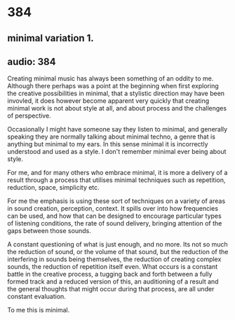 # 384
## minimal variation 1.
audio: 384
---
Creating minimal music has always been something of an oddity to me. Although there perhaps was a point at the beginning when first exploring the creative possibilities in minimal, that a stylistic direction may have been invovled, it does however become apparent very quickly that creating minimal work is not about style at all, and about process and the challenges of perspective.

Occasionally I might have someone say they listen to minimal, and generally speaking they are normally talking about minimal techno, a genre that is anything but minimal to my ears. In this sense minimal it is incorrectly understood and used as a style. I don't remember minimal ever being about style.

For me, and for many others who embrace minimal, it is more a delivery of a result through a process that utilises minimal techniques such as repetition, reduction, space, simplicity etc.

For me the emphasis is using these sort of techniques on a variety of areas in sound creation, perception, context. It spills over into how frequencies can be used, and how that can be designed to encourage particular types of listening conditions, the rate of sound delivery, bringing attention of the gaps between those sounds.

A constant questioning of what is just enough, and no more. Its not so much the reduction of sound, or the volume of that sound, but the reduction of the interfering in sounds being themselves, the reduction of creating complex sounds, the reduction of repetition itself even. What occurs is a constant battle in the creative process, a tugging back and forth between a fully formed track and a reduced version of this, an auditioning of a result and the general thoughts that might occur during that process, are all under constant evaluation.

To me this is minimal.
